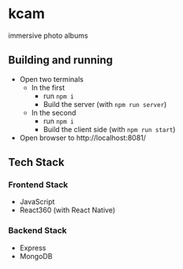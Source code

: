 # kcam

immersive photo albums

## Building and running
- Open two terminals 
  - In the first 
    - run `npm i`
    - Build the server (with `npm run server`)
  - In the second
    - run `npm i`
    - Build the client side (with `npm run start`)
- Open browser to http://localhost:8081/

## Tech Stack
### Frontend Stack
- JavaScript
- React360 (with React Native)

### Backend Stack
- Express
- MongoDB

